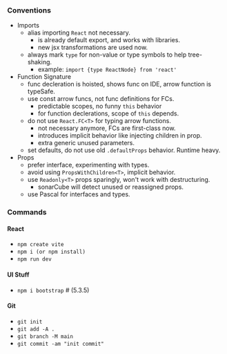 ### Conventions

- Imports
  - alias importing `React` not necessary.
    - is already default export, and works with libraries.
    - new jsx transformations are used now.
  - always mark `type` for non-value or type symbols to help tree-shaking.
    - example: `import {type ReactNode} from 'react'`
- Function Signature
  - func decleration is hoisted, shows func on IDE, arrow function is typeSafe.
  - use const arrow funcs, not func definitions for FCs.
    - predictable scopes, no funny `this` behavior
    - for function declerations, scope of `this` depends.
  - do not use `React.FC<T>` for typing arrow functions.
    - not necessary anymore, FCs are first-class now.
    - introduces implicit behavior like injecting children in prop.
    - extra generic unused parameters.
  - set defaults, do not use old `.defaultProps` behavior. Runtime heavy.
- Props
  - prefer interface, experimenting with types.
  - avoid using `PropsWithChildren<T>`, implicit behavior.
  - use `Readonly<T>` props sparingly, won't work with destructuring.
    - sonarCube will detect unused or reassigned props.
  - use Pascal for interfaces and types.

### Commands

#### React

- `npm create vite`
- `npm i (or npm install)`
- `npm run dev`

#### UI Stuff

- `npm i bootstrap` # (5.3.5)

#### Git

- `git init`
- `git add -A .`
- `git branch -M main`
- `git commit -am "init commit"`
